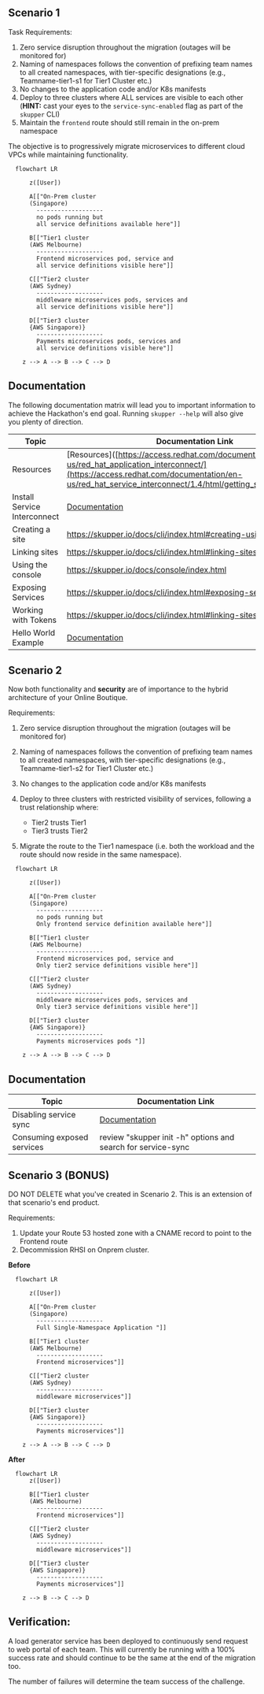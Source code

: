 
## Scenario 1 

Task Requirements:

1. Zero service disruption throughout the migration (outages will be monitored for)
2. Naming of namespaces follows the convention of prefixing team names to all created namespaces, with tier-specific designations (e.g., Teamname-tier1-s1 for Tier1 Cluster etc.)
3. No changes to the application code and/or K8s manifests
4. Deploy to three clusters where ALL services are visible to each other (**HINT:** cast your eyes to the `service-sync-enabled` flag as part of the `skupper` CLI)
5. Maintain the `frontend` route should still remain in the on-prem namespace

The objective is to progressively migrate microservices to different cloud VPCs while maintaining functionality. 


```mermaid  %%{init: {"flowchart": {"htmlLabels": false}} }%%
  flowchart LR

      z([User])

      A[["On-Prem cluster  
      (Singapore)
        ------------------- 
        no pods running but
        all service definitions available here"]]

      B[["Tier1 cluster 
      (AWS Melbourne)
        -------------------
        Frontend microservices pod, service and
        all service definitions visible here"]]

      C[["Tier2 cluster  
      (AWS Sydney)
        -------------------
        middleware microservices pods, services and
        all service definitions visible here"]]

      D[["Tier3 cluster  
      {AWS Singapore)}
        -------------------
        Payments microservices pods, services and
        all service definitions visible here"]]

    z --> A --> B --> C --> D    
  ```

## Documentation

The following documentation matrix will lead you to important information to achieve the Hackathon's end goal. Running `skupper --help` will also give you plenty of direction. 

| Topic                               | Documentation Link                                    |
|-------------------------------------|-------------------------------------------------------| 
| Resources                           | [Resources]([https://access.redhat.com/documentation/en-us/red_hat_application_interconnect/](https://access.redhat.com/documentation/en-us/red_hat_service_interconnect/1.4/html/getting_started/resources)
| Install Service Interconnect        | [Documentation](https://skupper.io/install/index.html) |
| Creating a site      | https://skupper.io/docs/cli/index.html#creating-using-cli |
| Linking sites | https://skupper.io/docs/cli/index.html#linking-sites  |
| Using the console | https://skupper.io/docs/console/index.html |
| Exposing Services | https://skupper.io/docs/cli/index.html#exposing-services-ns |
| Working with Tokens                 | https://skupper.io/docs/cli/index.html#linking-sites |
| Hello World Example               | [Documentation](https://skupper.io/start/index.html)  |



## Scenario 2

Now both functionality and **security** are of importance to the hybrid architecture of your Online Boutique. 

Requirements:

1. Zero service disruption throughout the migration (outages will be monitored for)
2. Naming of namespaces follows the convention of prefixing team names to all created namespaces, with tier-specific designations (e.g., Teamname-tier1-s2 for Tier1 Cluster etc.)
3. No changes to the application code and/or K8s manifests
4. Deploy to three clusters with restricted visibility of services, following a trust relationship where:

   - Tier2 trusts Tier1
   - Tier3 trusts Tier2
  
5. Migrate the route to the Tier1 namespace (i.e. both the workload and the route should now reside in the same namespace).


```mermaid  %%{init: {"flowchart": {"htmlLabels": false}} }%%
  flowchart LR

      z([User])

      A[["On-Prem cluster  
      (Singapore)
        ------------------- 
        no pods running but
        Only frontend service definition available here"]]

      B[["Tier1 cluster 
      (AWS Melbourne)
        -------------------
        Frontend microservices pod, service and
        Only tier2 service definitions visible here"]]

      C[["Tier2 cluster  
      (AWS Sydney)
        -------------------
        middleware microservices pods, services and
        Only tier3 service definitions visible here"]]

      D[["Tier3 cluster  
      {AWS Singapore)}
        -------------------
        Payments microservices pods "]]

    z --> A --> B --> C --> D    
  ```
## Documentation

| Topic                               | Documentation Link                                    |
|-------------------------------------|-------------------------------------------------------|
| Disabling service sync              | [Documentation](https://skupper.io/docs/cli/tokens.html)  |
| Consuming exposed services          | review "skupper init -h" options and search for service-sync |


## Scenario 3 (BONUS)

DO NOT DELETE what you've created in Scenario 2. This is an extension of that scenario's end product.

Requirements:

1. Update your Route 53 hosted zone with a CNAME record to point to the Frontend route
2. Decommission RHSI on Onprem cluster.

**Before**

```mermaid  %%{init: {"flowchart": {"htmlLabels": false}} }%%
  flowchart LR

      z([User])

      A[["On-Prem cluster  
      (Singapore)
        -------------------
        Full Single-Namespace Application "]]

      B[["Tier1 cluster 
      (AWS Melbourne)
        -------------------
        Frontend microservices"]]

      C[["Tier2 cluster  
      (AWS Sydney)
        -------------------
        middleware microservices"]]

      D[["Tier3 cluster  
      {AWS Singapore)}
        -------------------
        Payments microservices"]]

    z --> A --> B --> C --> D    
  ```


**After**

```mermaid  %%{init: {"flowchart": {"htmlLabels": false}} }%%
  flowchart LR
      z([User])

      B[["Tier1 cluster 
      (AWS Melbourne)
        -------------------
        Frontend microservices"]]

      C[["Tier2 cluster  
      (AWS Sydney)
        -------------------
        middleware microservices"]]

      D[["Tier3 cluster  
      {AWS Singapore)}
        -------------------
        Payments microservices"]]

    z --> B --> C --> D    
  ```

## Verification:

A load generator service has been deployed to continuously send request to web portal of each team. This will currently be running with a 100% success rate and should continue to be the same at the end of the migration too.

The number of failures will determine the team success of the challenge.
